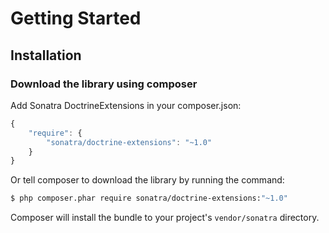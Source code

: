 Getting Started
===============

## Installation

### Download the library using composer

Add Sonatra DoctrineExtensions in your composer.json:

``` js
{
    "require": {
        "sonatra/doctrine-extensions": "~1.0"
    }
}
```

Or tell composer to download the library by running the command:

``` bash
$ php composer.phar require sonatra/doctrine-extensions:"~1.0"
```

Composer will install the bundle to your project's `vendor/sonatra` directory.
